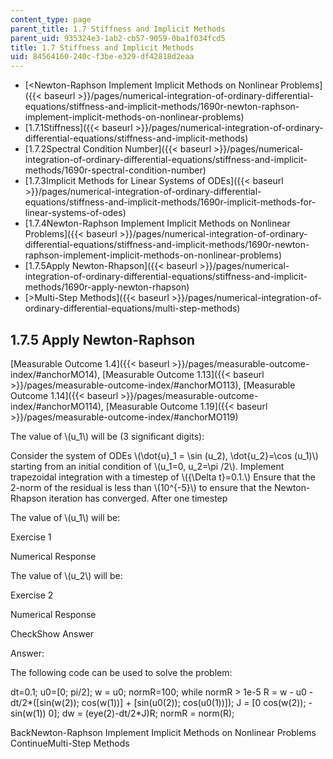 ```yaml
---
content_type: page
parent_title: 1.7 Stiffness and Implicit Methods
parent_uid: 935324e3-1ab2-cb57-9059-0ba1f034fcd5
title: 1.7 Stiffness and Implicit Methods
uid: 84564160-240c-f3be-e329-df42818d2eaa
---
```


*   [<Newton-Raphson Implement Implicit Methods on Nonlinear Problems]({{< baseurl >}}/pages/numerical-integration-of-ordinary-differential-equations/stiffness-and-implicit-methods/1690r-newton-raphson-implement-implicit-methods-on-nonlinear-problems)
*   [1.7.1Stiffness]({{< baseurl >}}/pages/numerical-integration-of-ordinary-differential-equations/stiffness-and-implicit-methods)
*   [1.7.2Spectral Condition Number]({{< baseurl >}}/pages/numerical-integration-of-ordinary-differential-equations/stiffness-and-implicit-methods/1690r-spectral-condition-number)
*   [1.7.3Implicit Methods for Linear Systems of ODEs]({{< baseurl >}}/pages/numerical-integration-of-ordinary-differential-equations/stiffness-and-implicit-methods/1690r-implicit-methods-for-linear-systems-of-odes)
*   [1.7.4Newton-Raphson Implement Implicit Methods on Nonlinear Problems]({{< baseurl >}}/pages/numerical-integration-of-ordinary-differential-equations/stiffness-and-implicit-methods/1690r-newton-raphson-implement-implicit-methods-on-nonlinear-problems)
*   [1.7.5Apply Newton-Rhapson]({{< baseurl >}}/pages/numerical-integration-of-ordinary-differential-equations/stiffness-and-implicit-methods/1690r-apply-newton-rhapson)
*   [\>Multi-Step Methods]({{< baseurl >}}/pages/numerical-integration-of-ordinary-differential-equations/multi-step-methods)

1.7.5 Apply Newton-Raphson
--------------------------

[Measurable Outcome 1.4]({{< baseurl >}}/pages/measurable-outcome-index/#anchorMO14), [Measurable Outcome 1.13]({{< baseurl >}}/pages/measurable-outcome-index/#anchorMO113), [Measurable Outcome 1.14]({{< baseurl >}}/pages/measurable-outcome-index/#anchorMO114), [Measurable Outcome 1.19]({{< baseurl >}}/pages/measurable-outcome-index/#anchorMO119)

The value of \\(u\_1\\) will be (3 significant digits):

Consider the system of ODEs \\(\\dot{u}\_1 = \\sin (u\_2), \\dot{u\_2}=\\cos (u\_1)\\) starting from an initial condition of \\(u\_1=0, u\_2=\\pi /2\\). Implement trapezoidal integration with a timestep of \\({\\Delta t}=0.1.\\) Ensure that the 2-norm of the residual is less than \\(10^{-5}\\) to ensure that the Newton-Rhapson iteration has converged. After one timestep

The value of \\(u\_1\\) will be:

Exercise 1

Numerical Response

The value of \\(u\_2\\) will be:

Exercise 2

Numerical Response

CheckShow Answer

Answer:

The following code can be used to solve the problem:

dt=0.1; u0=\[0; pi/2\]; w = u0; normR=100; while normR > 1e-5 R = w - u0 - dt/2\*(\[sin(w(2)); cos(w(1))\] + \[sin(u0(2)); cos(u0(1))\]); J = \[0 cos(w(2)); -sin(w(1)) 0\]; dw = (eye(2)-dt/2\*J)­R; normR = norm(R);

BackNewton-Raphson Implement Implicit Methods on Nonlinear Problems ContinueMulti-Step Methods